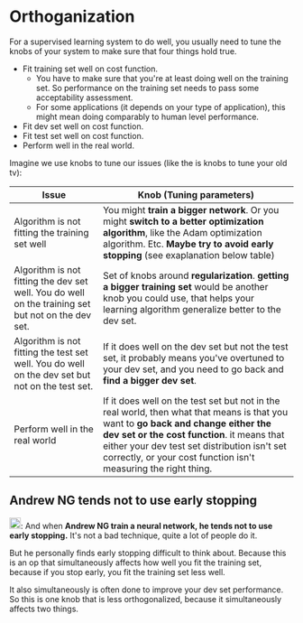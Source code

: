 # Orthoganization

For a supervised learning system to do well, you usually need to tune the knobs of your system to make sure that four things hold true.

- Fit training set well on cost function.
  - You have to make sure that you're at least doing well on the training set.  So performance on the training set needs to pass some acceptability assessment.
  - For some applications (it depends on your type of application), this might mean doing comparably to human level performance.
- Fit dev set well on cost function.
- Fit test set well on cost function.
- Perform well in the real world.

Imagine we use knobs to tune our issues (like the is knobs to tune your old tv):

| Issue  | Knob (Tuning parameters) |
|--------|--------------------------|
| Algorithm is not fitting the training set well | You might **train a bigger network**. Or you might **switch to a better optimization algorithm**, like the Adam optimization algorithm. Etc. **Maybe try to avoid early stopping** (see exaplanation below table)  |
| Algorithm is not fitting the dev set well. You do well on the training set but not on the dev set. | Set of knobs around **regularization**. **getting a bigger training set** would be another knob you could use, that helps your learning algorithm generalize better to the dev set. |
| Algorithm is not fitting the test set well. You do well on the dev set but not on the test set. | If it does well on the dev set but not the test set, it probably means you've overtuned to your dev set, and you need to go back and **find a bigger dev set**.  |
| Perform well in the real world | If it does well on the test set but not in the real world, then what that means is that you want to **go back and change either the dev set or the cost function**. it means that either your dev test set distribution isn't set correctly, or your cost function isn't measuring the right thing.  |

## Andrew NG tends not to use early stopping

<img src="../img/warning.png" width="20" />: And when **Andrew NG train a neural network, he tends not to use early stopping.** It's not a bad technique, quite a lot of people do it. 

But he personally finds early stopping difficult to think about. Because this is an op that simultaneously affects how well you fit the training set, because if you stop early, you fit the training set less well. 

It also simultaneously is often done to improve your dev set performance. So this is one knob that is less orthogonalized, because it simultaneously affects two things.
